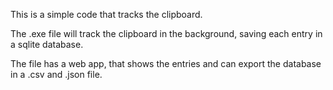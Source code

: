 This is a simple code that tracks the clipboard.

The .exe file will track the clipboard in the background, saving each entry in a sqlite database.

The file has a web app, that shows the entries and can export the database in a .csv and .json file.
